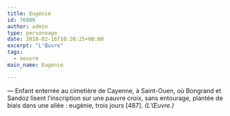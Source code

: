 ```yaml
---
title: Eugénie
id: 76880
author: admin
type: personnage
date: 2010-02-16T10:20:25+00:00
excerpt: "L'Œuvre"
tags:
  - oeuvre
main_name: Eugénie

---
```

— Enfant enterrée au cimetière de Cayenne, à Saint-Ouen, où Bongrand et Sandoz lisent l&rsquo;inscription sur une pauvre croix, sans entourage, plantée de biais dans une allée : eugénie, trois jours [487]. _(L&rsquo;Œuvre.)_
